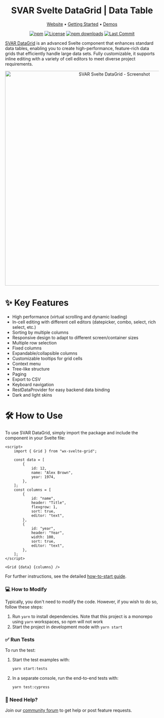 <div align="center">
	
# SVAR Svelte DataGrid | Data Table

</div>

<div align="center">

[Website](https://svar.dev/svelte/datagrid/) • [Getting Started](https://docs.svar.dev/svelte/grid/getting_started/) • [Demos](https://docs.svar.dev/svelte/grid/samples/#/base/willow)

</div>

<div align="center">

[![npm](https://img.shields.io/npm/v/wx-svelte-grid.svg)](https://www.npmjs.com/package/wx-svelte-grid)
[![License](https://img.shields.io/github/license/svar-widgets/grid)](https://github.com/svar-widgets/grid/blob/main/license.txt)
[![npm downloads](https://img.shields.io/npm/dm/wx-svelte-grid.svg)](https://www.npmjs.com/package/wx-svelte-grid)
[![Last Commit](https://img.shields.io/github/last-commit/svar-widgets/grid)](https://github.com/svar-widgets/grid)

</div>

[SVAR DataGrid](https://svar.dev/svelte/datagrid/) is an advanced Svelte component that enhances standard data tables, enabling you to create high-performance, feature-rich data grids that efficiently handle large data sets. Fully customizable, it supports inline editing with a variety of cell editors to meet diverse project requirements.

<div align="center">
  <img src="https://cdn.svar.dev/public/react-grid.png" alt="SVAR Svelte DataGrid - Screenshot" width="700">
</div>

# :sparkles: Key Features

-   High performance (virtual scrolling and dynamic loading)
-   In-cell editing with different cell editors (datepicker, combo, select, rich select, etc.)
-   Sorting by multiple columns
-   Responsive design to adapt to different screen/container sizes
-   Multiple row selection
-   Fixed columns
-   Expandable/collapsible columns
-   Customizable tooltips for grid cells
-   Context menu
-   Tree-like structure
-   Paging
-   Export to CSV
-   Keyboard navigation
-   RestDataProvider for easy backend data binding
-   Dark and light skins

# :hammer_and_wrench: How to Use

To use SVAR DataGrid, simply import the package and include the component in your Svelte file:

```svelte
<script>
	import { Grid } from "wx-svelte-grid";

	const data = [
		{
			id: 12,
			name: "Alex Brown",
			year: 1974,
		},
	];
	const columns = [
		{
			id: "name",
			header: "Title",
			flexgrow: 1,
			sort: true,
			editor: "text",
		},
		{
			id: "year",
			header: "Year",
			width: 100,
			sort: true,
			editor: "text",
		},
	];
</script>

<Grid {data} {columns} />
```

For further instructions, see the detailed [how-to-start guide](https://docs.svar.dev/svelte/grid/getting_started).

### :computer: How to Modify

Typically, you don't need to modify the code. However, if you wish to do so, follow these steps:

1. Run `yarn` to install dependencies. Note that this project is a monorepo using `yarn` workspaces, so npm will not work
2. Start the project in development mode with `yarn start`

### :white_check_mark: Run Tests

To run the test:

1. Start the test examples with:
    ```sh
    yarn start:tests
    ```
2. In a separate console, run the end-to-end tests with:
    ```sh
    yarn test:cypress
    ```

### :speech_balloon: Need Help?

Join our [community forum](https://forum.svar.dev) to get help or post feature requests.

